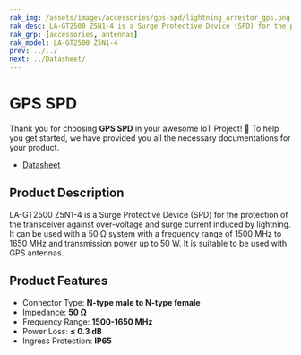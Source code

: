 ```yaml
---
rak_img: /assets/images/accessories/gps-spd/lightning_arrestor_gps.png
rak_desc: LA-GT2500 Z5N1-4 is a Surge Protective Device (SPD) for the protection of the transceiver against over-voltage and surge current induced by lightning.
rak_grp: [accessories, antennas]
rak_model: LA-GT2500 Z5N1-4
prev: ../../
next: ../Datasheet/
---
```


# GPS SPD

Thank you for choosing **GPS SPD** in your awesome IoT Project! 🎉 To help you get started, we have provided you all the necessary documentations for your product.

* [Datasheet](../Datasheet/)

## Product Description

LA-GT2500 Z5N1-4 is a Surge Protective Device (SPD) for the protection of the transceiver against over-voltage and surge current induced by lightning. It can be used with a 50&nbsp;Ω system with a frequency range of 1500&nbsp;MHz to 1650&nbsp;MHz and transmission power up to 50&nbsp;W. It is suitable to be used with GPS antennas. 

## Product Features

- Connector Type: **N-type male to N-type female**
- Impedance: **50&nbsp;Ω**
- Frequency Range: **1500-1650&nbsp;MHz**
- Power Loss: **≤ 0.3&nbsp;dB**
- Ingress Protection: **IP65**


